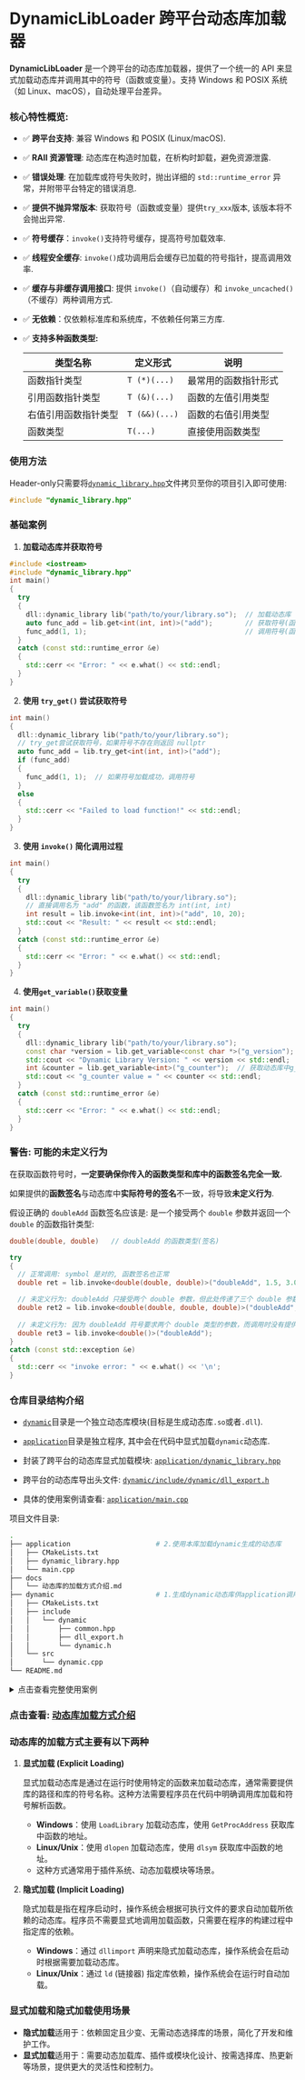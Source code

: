 # DynamicLibLoader 跨平台动态库加载器

**DynamicLibLoader** 是一个跨平台的动态库加载器，提供了一个统一的 API 来显式加载动态库并调用其中的符号（函数或变量）。支持 Windows 和 POSIX 系统（如 Linux、macOS），自动处理平台差异。

### 核心特性概览:

- ✅ **跨平台支持**: 兼容 Windows 和 POSIX (Linux/macOS).

- ✅ **RAII 资源管理**: 动态库在构造时加载，在析构时卸载，避免资源泄露.

- ✅ **错误处理**:  在加载库或符号失败时，抛出详细的 `std::runtime_error` 异常，并附带平台特定的错误消息.

- ✅ **提供不抛异常版本**: 获取符号（函数或变量）提供`try_xxx`版本, 该版本将不会抛出异常.

- ✅ **符号缓存**：`invoke()`支持符号缓存，提高符号加载效率.

- ✅ **线程安全缓存**: `invoke()`成功调用后会缓存已加载的符号指针，提高调用效率.

- ✅ **缓存与非缓存调用接口**: 提供 `invoke()`（自动缓存）和 `invoke_uncached()`（不缓存）两种调用方式.

- ✅ **无依赖**：仅依赖标准库和系统库，不依赖任何第三方库.

- ✅ **支持多种函数类型:**

  | 类型名称             | 定义形式      | 说明                 |
  | -------------------- | ------------- | -------------------- |
  | 函数指针类型         | `T (*)(...)`  | 最常用的函数指针形式 |
  | 引用函数指针类型     | `T (&)(...)`  | 函数的左值引用类型   |
  | 右值引用函数指针类型 | `T (&&)(...)` | 函数的右值引用类型   |
  | 函数类型             | `T(...)`      | 直接使用函数类型     |

### 使用方法

Header-only只需要将[`dynamic_library.hpp`](./application/dynamic_library.hpp)文件拷贝至你的项目引入即可使用:

```cpp
#include "dynamic_library.hpp"
```

### 基础案例

1. **加载动态库并获取符号**

```cpp
#include <iostream>
#include "dynamic_library.hpp"
int main()
{
  try
  {
    dll::dynamic_library lib("path/to/your/library.so");  // 加载动态库
    auto func_add = lib.get<int(int, int)>("add");        // 获取符号(函数),此符号必须在库中存在
    func_add(1, 1);                                       // 调用符号(函数)
  }
  catch (const std::runtime_error &e)
  {
    std::cerr << "Error: " << e.what() << std::endl;
  }
}
```

2. **使用 `try_get()` 尝试获取符号**

```cpp
int main()
{
  dll::dynamic_library lib("path/to/your/library.so");
  // try_get尝试获取符号，如果符号不存在则返回 nullptr
  auto func_add = lib.try_get<int(int, int)>("add");
  if (func_add)
  {
    func_add(1, 1);  // 如果符号加载成功，调用符号
  }
  else
  {
    std::cerr << "Failed to load function!" << std::endl;
  }
}
```

3. **使用 `invoke()` 简化调用过程**

```cpp
int main()
{
  try
  {
    dll::dynamic_library lib("path/to/your/library.so");
    // 直接调用名为 "add" 的函数，该函数签名为 int(int, int)
    int result = lib.invoke<int(int, int)>("add", 10, 20);
    std::cout << "Result: " << result << std::endl;
  }
  catch (const std::runtime_error &e)
  {
    std::cerr << "Error: " << e.what() << std::endl;
  }
}
```

4. **使用`get_variable()`获取变量**

```cpp
int main()
{
  try
  {
    dll::dynamic_library lib("path/to/your/library.so");
    const char *version = lib.get_variable<const char *>("g_version"); // 获取动态库版本号字符串
    std::cout << "Dynamic Library Version: " << version << std::endl;
    int &counter = lib.get_variable<int>("g_counter");	// 获取动态库中g_counter变量
    std::cout << "g_counter value = " << counter << std::endl;
  }
  catch (const std::runtime_error &e)
  {
    std::cerr << "Error: " << e.what() << std::endl;
  }
}
```

### 警告: 可能的未定义行为

在获取函数符号时，**一定要确保你传入的函数类型和库中的函数签名完全一致.**

如果提供的**函数签名**与动态库中**实际符号的签名**不一致，将导致**未定义行为**.

假设正确的 `doubleAdd` 函数签名应该是: 是一个接受两个 `double` 参数并返回一个 `double` 的函数指针类型:

```cpp
double(double, double)   // doubleAdd 的函数类型(签名)
```

```cpp
try
{
  // 正常调用: symbol 是对的, 函数签名也正常
  double ret = lib.invoke<double(double, double)>("doubleAdd", 1.5, 3.0);

  // 未定义行为: doubleAdd 只接受两个 double 参数，但此处传递了三个 double 参数，这会导致未定义行为
  double ret2 = lib.invoke<double(double, double, double)>("doubleAdd", 1.5, 3.0, 1.0);
    
  // 未定义行为: 因为 doubleAdd 符号要求两个 double 类型的参数，而调用时没有提供任何参数
  double ret3 = lib.invoke<double()>("doubleAdd");
}
catch (const std::exception &e)
{
  std::cerr << "invoke error: " << e.what() << '\n';
}
```

### 仓库目录结构介绍

- [`dynamic`](dynamic/)目录是一个独立动态库模块(目标是生成动态库`.so`或者`.dll`).
- [`application`](application/)目录是独立程序, 其中会在代码中显式加载`dynamic`动态库.

- 封装了跨平台的动态库显式加载模块: [`application/dynamic_library.hpp`](./application/dynamic_library.hpp)
- 跨平台的动态库导出头文件: [`dynamic/include/dynamic/dll_export.h`](./dynamic/include/dynamic/dll_export.h)
- 具体的使用案例请查看:  [`application/main.cpp`](./application/main.cpp)

项目文件目录:

```sh
.
├── application                     # 2.使用本库加载dynamic生成的动态库
│   ├── CMakeLists.txt
│   ├── dynamic_library.hpp
│   └── main.cpp
├── docs
│   └── 动态库的加载方式介绍.md
├── dynamic                         # 1.生成dynamic动态库供application调用
│   ├── CMakeLists.txt
│   ├── include
│   │   └── dynamic
│   │       ├── common.hpp
│   │       ├── dll_export.h
│   │       └── dynamic.h
│   └── src
│       └── dynamic.cpp
└── README.md
```

<details>
  <summary>点击查看完整使用案例</summary>


```cpp
#include <iostream>

#include "dynamic_library.hpp"

/*
 * 为了在没有头文件的情况下调用 libdynamic.so 中的内容，你需要使用 动态链接库的运行时加载机制，
 * 即通过 dlopen、dlsym 等函数（在 POSIX 系统上）或等效的方法（在 Windows 上，如 LoadLibrary 和 GetProcAddress）。
 */

/// =========== 定义动态库中函数指针类型 start ===========
using sayHello_func  = void (*)();                // 函数指针类型
using intAdd_func    = int (&)(int, int);         // 引用函数指针类型
using floatAdd_func  = float (&&)(float, float);  // 右值引用函数指针类型
using doubleAdd_func = double(double, double);    // 函数类型
// 动态库中的struct
struct point_t
{
  double x;
  double y;
  double z;
};

using getPoint_func = point_t (*)();
using printPoint_func = void (*)(point_t);
/// =========== 定义动态库中函数指针类型 end ===========

void func();
void testHasSymbol(const dll::dynamic_library &lib);
void testGetVariable(const dll::dynamic_library &lib);
void testNotExistSymbol(const dll::dynamic_library &lib);
void testNullLibrary();
int main()
{
  std::cout << "====================================================" << std::endl;
  func();
  std::cout << "====================================================" << std::endl;
  return 0;
}

/// @brief 使用封装的动态库加载流程
void func()
{
  try
  {
    const std::string libPath =
#if defined(_WIN32) || defined(_WIN64)
      "dynamic.dll";
#else
      "./bin/libdynamic.so";
#endif

    // 加载动态库
    dll::dynamic_library lib0(libPath);
    dll::dynamic_library lib1(libPath);
    // dll::dynamic_library lib = lib0;  错误: 禁止拷贝构造
    // lib0 = lib1;                      错误: 禁止拷贝赋值

    lib0 = std::move(lib1);                     // 支持移动赋值
    dll::dynamic_library lib(std::move(lib0));  // 支持移动构造

    if (lib)
    {
      std::cout << "lib is vaild." << std::endl;
    }

    // 加载函数符号
    auto sayHello   = lib.get<sayHello_func>("sayHello");
    auto intAdd     = lib.get<intAdd_func>("intAdd");
    auto floatAdd   = lib.get<floatAdd_func>("floatAdd");
    auto doubleAdd  = lib.get<doubleAdd_func>("doubleAdd");
    auto getPoint   = lib.get<getPoint_func>("getPoint");
    auto printPoint = lib.get<printPoint_func>("printPoint");

    // 直接调用函数符号
    int ret = lib.invoke<int(int, int)>("intAdd", 1, 2);
    double ret2 = lib.invoke<double(double, double)>("doubleAdd", 1.8, 2.5);
    ret = lib.invoke<int(int, int)>("intAdd", 2, 3);
    ret = lib.invoke<int(int, int)>("intAdd", 3, 4);
    ret = lib.invoke<int (*)(int, int)>("intAdd", 4, 5);
    ret = lib.invoke<int (*)(int, int)>("intAdd", 5, 6);
    ret = lib.invoke<int (&)(int, int)>("intAdd", 6, 7);
    ret = lib.invoke<int (&)(int, int)>("intAdd", 7, 8);
    ret = lib.invoke<int (&&)(int, int)>("intAdd", 8, 9);
    double ret3 = lib.invoke_uncached<double(double, double)>("doubleAdd", 1.8, 2.5);
    std::cout << "invoke: intAdd(8, 9) = " << ret << std::endl;
    std::cout << "invoke: doubleAdd(1.8, 2.5) = " << ret2 << std::endl;
    std::cout << "invoke_uncached: doubleAdd(1.8, 2.5) = " << ret3 << std::endl;

    // 调用函数
    sayHello();

    int a = 5, b = 3;
    std::cout << "intAdd(" << a << ", " << b << ") = " << intAdd(a, b) << std::endl;

    float fa = 1.5f, fb = 2.3f;
    std::cout << "floatAdd(" << fa << ", " << fb << ") = " << floatAdd(fa, fb) << std::endl;

    double da = 3.14159, db = 2.71828;
    std::cout << "doubleAdd(" << da << ", " << db << ") = " << doubleAdd(da, db) << std::endl;

    point_t p = getPoint();
    std::cout << "getPoint() = {x: " << p.x << ", y: " << p.y << ", z: " << p.z << "}" << std::endl;

    std::cout << "printPoint() output: ";
    printPoint(p);
    std::cout << std::endl;

    testHasSymbol(lib);
    testGetVariable(lib);
    
    testNullLibrary();
    testNotExistSymbol(lib);
  }
  catch (const std::exception &ex)
  {
    std::cerr << "Error: " << ex.what() << std::endl;
    return;
  }
}

void testNullLibrary()
{
  std::cout << "--------- testNullLibrary ----------" << std::endl;
  dll::dynamic_library lib;  // 默认构造函数创建一个空的动态库对象
  lib.unload();              // 显式释放资源, 但此时 handle_ 仍然是 nullptr
  if (!lib)
  {
    std::cout << "lib is not valid." << std::endl;
  }
  else
  {
    std::cout << "lib is valid." << std::endl;
  }
  try
  {
    lib.get<intAdd_func>("intAdd");  // 尝试获取一个函数符号, 会抛出异常
  }
  catch (const std::exception &e)
  {
    std::cerr << e.what() << '\n';
  }
  std::cout << "--------- testNullLibrary ----------" << std::endl;
}

void testHasSymbol(const dll::dynamic_library &lib)
{
  std::cout << "------ testHasSymbol ------" << std::endl;
  std::cout << "has_symbol(\"intAdd\"): " << lib.has_symbol("intAdd") << std::endl;
  std::cout << "has_symbol(\"g_version\"): " << lib.has_symbol("g_version") << std::endl;
  std::cout << "has_symbol(\"non_exist\"): " << lib.has_symbol("non_exist") << std::endl;
  std::cout << "------ testHasSymbol ------" << std::endl;
}

/// @brief 测试获取动态库中的变量
void testGetVariable(const dll::dynamic_library &lib)
{
  std::cout << "--------- testGetVariable ----------" << std::endl;

  // 获取动态库版本号
  const char *version = lib.get_variable<const char *>("g_version");
  std::cout << "[get_variable] Dynamic Library Version: " << version << std::endl;

  // 获取动态库变量
  int counter = lib.get_variable<int>("g_counter");
  std::cout << "[get_variable] g_counter value = " << counter << std::endl;

  // 获取动态库指针变量
  int *counter_ptr = lib.get_variable<int *>("g_counter_ptr");
  std::cout << "[get_variable] g_counter_ptr value = " << *counter_ptr << std::endl;

  // 直接修改动态库中变量的值
  *counter_ptr = 101;

  // 获取动态库结构体变量
  point_t &point = lib.get_variable<point_t>("g_point");
  std::cout << "[get_variable] g_point value x = " << point.x << ", y = " << point.y << ", z = " << point.z
            << std::endl;
  // 直接修改动态库中变量的值, point是引用
  point.x = 8;

  // 获取动态库结构体指针变量
  point_t *point_ptr = lib.get_variable<point_t *>("g_point_ptr");
  std::cout << "[get_variable] g_point_ptr value x = " << point_ptr->x << ", y = " << point_ptr->y
            << ", z = " << point_ptr->z << std::endl;

  //////////////////////// try_get_variable
  // 获取动态库版本号
  const char **version2 = lib.try_get_variable<const char *>("g_version");
  std::cout << "[try_get_variable] Dynamic Library Version: " << *version2 << std::endl;

  // 获取动态库变量
  int *counter2 = lib.try_get_variable<int>("g_counter");
  std::cout << "[try_get_variable] g_counter value = " << *counter2 << std::endl;

  // 获取动态库结构体变量
  point_t *point2 = lib.try_get_variable<point_t>("g_point");
  std::cout << "[try_get_variable] g_point value x = " << point2->x << ", y = " << point2->y << ", z = " << point2->z
            << std::endl;

  std::cout << "--------- testGetVariable ----------" << std::endl;
}

/// @brief 测试符号信息不存在的情况
void testNotExistSymbol(const dll::dynamic_library &lib)
{
  std::cout << "---------testNotExistSymbol----------" << std::endl;
  // 测试不存在的函数符号加载
  auto unknownFunc = lib.try_get<printPoint_func>("notExistFunc");  // 加载失败不抛异常,返回nullptr
  if (unknownFunc == nullptr)
  {
    std::cout << "lib.try_get<printPoint_func>(\"notExistFunc\"); load failed, return nullptr." << std::endl;
  }
  try
  {
    auto unknownFunc2 = lib.get<printPoint_func>("notExistFunc");  // 加载失败抛出异常
  }
  catch (const std::exception &e)
  {
    std::cerr << e.what() << '\n';
  }

  try
  {
    // 正常调用: symbol是对的, 函数签名也正常
    double ret = lib.invoke<double(double, double)>("doubleAdd", 1.5, 3.0);  
    std::cout << "lib.invoke ret = " << ret << std::endl;
    // 未定义行为: symbol是对的,但是函数签名不一致
    double ret2 = lib.invoke<double(double, double, double)>("doubleAdd", 1.5, 3.0, 1.0);  
    std::cout << "[UB] lib.invoke ret2 = " << ret2 << std::endl;
    // 未定义行为: symbol是对的,但是函数签名不一致
    double ret3 = lib.invoke<double()>("doubleAdd");  
    std::cout << "[UB] lib.invoke ret3 = " << ret3 << std::endl;
  }
  catch (const std::exception &e)
  {
    std::cerr << "invoke error: " << e.what() << '\n';
  }

  std::cout << "---------testNotExistSymbol----------" << std::endl;
}
```

</details>

### 点击查看: [动态库加载方式介绍](./docs/动态库的加载方式介绍.md)

### 动态库的加载方式主要有以下两种

1. **显式加载 (Explicit Loading)**

   显式加载动态库是通过在运行时使用特定的函数来加载动态库，通常需要提供库的路径和库的符号名称。这种方法需要程序员在代码中明确调用库加载和符号解析函数。

   - **Windows**：使用 `LoadLibrary` 加载动态库，使用 `GetProcAddress` 获取库中函数的地址。
   - **Linux/Unix**：使用 `dlopen` 加载动态库，使用 `dlsym` 获取库中函数的地址。
   - 这种方式通常用于插件系统、动态加载模块等场景。

2. **隐式加载 (Implicit Loading)**

   隐式加载是指在程序启动时，操作系统会根据可执行文件的要求自动加载所依赖的动态库。程序员不需要显式地调用加载函数，只需要在程序的构建过程中指定库的依赖。

   - **Windows**：通过 `dllimport` 声明来隐式加载动态库，操作系统会在启动时根据需要加载动态库。
   - **Linux/Unix**：通过 `ld` (链接器) 指定库依赖，操作系统会在运行时自动加载。

### 显式加载和隐式加载使用场景

- **隐式加载**适用于：依赖固定且少变、无需动态选择库的场景，简化了开发和维护工作。
- **显式加载**适用于：需要动态加载库、插件或模块化设计、按需选择库、热更新等场景，提供更大的灵活性和控制力。



